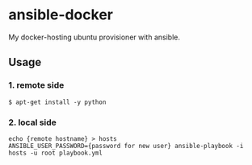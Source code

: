 # ansible-docker

My docker-hosting ubuntu provisioner with ansible.

## Usage

### 1. remote side

```
$ apt-get install -y python 
```

### 2. local side

```
echo {remote hostname} > hosts
ANSIBLE_USER_PASSWORD={password for new user} ansible-playbook -i hosts -u root playbook.yml
```
